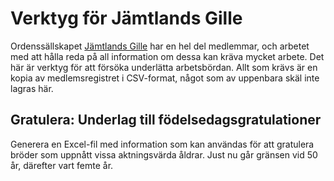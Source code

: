 # Verktyg för Jämtlands Gille

Ordenssällskapet [Jämtlands Gille](https://www.jgz.se) har en hel del
medlemmar, och arbetet med att hålla reda på all information om dessa kan kräva
mycket arbete. Det här är verktyg för att försöka underlätta arbetsbördan. Allt
som krävs är en kopia av medlemsregistret i CSV-format, något som av uppenbara
skäl inte lagras här.

## Gratulera: Underlag till födelsedagsgratulationer

Generera en Excel-fil med information som kan användas för att gratulera bröder
som uppnått vissa aktningsvärda åldrar. Just nu går gränsen vid 50 år, därefter
vart femte år.
